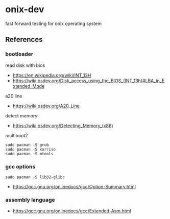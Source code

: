 # onix-dev

fast forward testing for onix operating system

## References

### bootloader

read disk with bios

- https://en.wikipedia.org/wiki/INT_13H
- https://wiki.osdev.org/Disk_access_using_the_BIOS_(INT_13h)#LBA_in_Extended_Mode

a20 line

- https://wiki.osdev.org/A20_Line

detect memory

- https://wiki.osdev.org/Detecting_Memory_(x86)

multiboot2

    sudo pacman -S grub
    sudo pacman -S xorriso
    sudo pacman -S mtools

### gcc options

    sudo pacman -S lib32-glibc

- https://gcc.gnu.org/onlinedocs/gcc/Option-Summary.html

### assembly language

- https://gcc.gnu.org/onlinedocs/gcc/Extended-Asm.html
